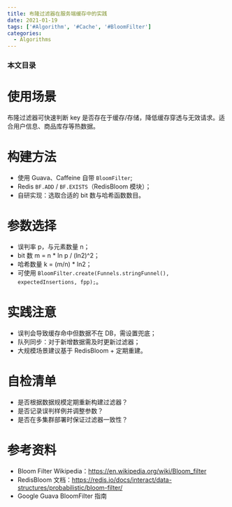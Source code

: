 ```yaml
---
title: 布隆过滤器在服务端缓存中的实践
date: 2021-01-19
tags: ['#Algorithm', '#Cache', '#BloomFilter']
categories:
  - Algorithms
---
```


### 本文目录
<!-- toc -->

# 使用场景
布隆过滤器可快速判断 key 是否存在于缓存/存储，降低缓存穿透与无效请求。适合用户信息、商品库存等热数据。

# 构建方法
- 使用 Guava、Caffeine 自带 `BloomFilter`; 
- Redis `BF.ADD` / `BF.EXISTS`（RedisBloom 模块）；
- 自研实现：选取合适的 bit 数与哈希函数数目。

# 参数选择
- 误判率 p，与元素数量 n；
- bit 数 m = n * ln p / (ln2)^2；
- 哈希数量 k = (m/n) * ln2；
- 可使用 `BloomFilter.create(Funnels.stringFunnel(), expectedInsertions, fpp);`。

# 实践注意
- 误判会导致缓存命中但数据不在 DB，需设置兜底；
- 队列同步：对于新增数据需及时更新过滤器；
- 大规模场景建议基于 RedisBloom + 定期重建。

# 自检清单
- 是否根据数据规模定期重新构建过滤器？
- 是否记录误判样例并调整参数？
- 是否在多集群部署时保证过滤器一致性？

# 参考资料
- Bloom Filter Wikipedia：https://en.wikipedia.org/wiki/Bloom_filter
- RedisBloom 文档：https://redis.io/docs/interact/data-structures/probabilistic/bloom-filter/
- Google Guava BloomFilter 指南
